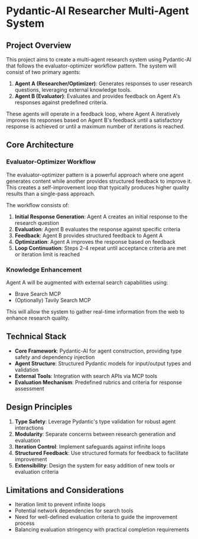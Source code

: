 # Pydantic-AI Researcher Multi-Agent System

## Project Overview
This project aims to create a multi-agent research system using Pydantic-AI that follows the evaluator-optimizer workflow pattern. The system will consist of two primary agents:

1. **Agent A (Researcher/Optimizer)**: Generates responses to user research questions, leveraging external knowledge tools.
2. **Agent B (Evaluator)**: Evaluates and provides feedback on Agent A's responses against predefined criteria.

These agents will operate in a feedback loop, where Agent A iteratively improves its responses based on Agent B's feedback until a satisfactory response is achieved or until a maximum number of iterations is reached.

## Core Architecture

### Evaluator-Optimizer Workflow
The evaluator-optimizer pattern is a powerful approach where one agent generates content while another provides structured feedback to improve it. This creates a self-improvement loop that typically produces higher quality results than a single-pass approach.

The workflow consists of:
1. **Initial Response Generation**: Agent A creates an initial response to the research question
2. **Evaluation**: Agent B evaluates the response against specific criteria
3. **Feedback**: Agent B provides structured feedback to Agent A
4. **Optimization**: Agent A improves the response based on feedback
5. **Loop Continuation**: Steps 2-4 repeat until acceptance criteria are met or iteration limit is reached

### Knowledge Enhancement
Agent A will be augmented with external search capabilities using:
- Brave Search MCP
- (Optionally) Tavily Search MCP

This will allow the system to gather real-time information from the web to enhance research quality.

## Technical Stack
- **Core Framework**: Pydantic-AI for agent construction, providing type safety and dependency injection
- **Agent Structure**: Structured Pydantic models for input/output types and validation
- **External Tools**: Integration with search APIs via MCP tools
- **Evaluation Mechanism**: Predefined rubrics and criteria for response assessment

## Design Principles
1. **Type Safety**: Leverage Pydantic's type validation for robust agent interactions
2. **Modularity**: Separate concerns between research generation and evaluation
3. **Iteration Control**: Implement safeguards against infinite loops
4. **Structured Feedback**: Use structured formats for feedback to facilitate improvement
5. **Extensibility**: Design the system for easy addition of new tools or evaluation criteria

## Limitations and Considerations
- Iteration limit to prevent infinite loops
- Potential network dependencies for search tools
- Need for well-defined evaluation criteria to guide the improvement process
- Balancing evaluation stringency with practical completion requirements